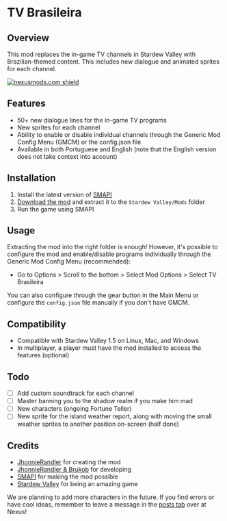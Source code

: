 # TV Brasileira

## Overview

This mod replaces the in-game TV channels in Stardew Valley with Brazilian-themed content. This includes new dialogue and animated sprites for each channel.

<a href="https://www.nexusmods.com/stardewvalley/mods/10843">
  <img alt="nexusmods.com shield" src="https://img.shields.io/endpoint?url=https%3A%2F%2Fgist.githubusercontent.com%2Fradj307%2Fe9a80731ee236cc67fb00b698e75201e%2Fraw%2F5230074dfb1a60fba917a1232f9382fa5cfec5db%2Fendpoint.json&style=for-the-badge">
</a>

## Features

- 50+ new dialogue lines for the in-game TV programs
- New sprites for each channel
- Ability to enable or disable individual channels through the Generic Mod Config Menu (GMCM) or the config.json file
- Available in both Portuguese and English (note that the English version does not take context into account)

## Installation

1. Install the latest version of [SMAPI](https://smapi.io/)
3. [Download the mod](https://www.nexusmods.com/stardewvalley/mods/10843) and extract it to the `Stardew Valley/Mods` folder
4. Run the game using SMAPI

## Usage

Extracting the mod into the right folder is enough! However, it's possible to configure the mod and enable/disable programs individually through the Generic Mod Config Menu (recommended):

- Go to Options > Scroll to the bottom > Select Mod Options > Select TV Brasileira

You can also configure through the gear button in the Main Menu or configure the `config.json` file manually if you don't have GMCM.

## Compatibility

- Compatible with Stardew Valley 1.5 on Linux, Mac, and Windows
- In multiplayer, a player must have the mod installed to access the features (optional)

## Todo
- [ ] Add custom soundtrack for each channel
- [ ] Master banning you to the shadow realm if you make him mad
- [ ] New characters (ongoing Fortune Teller)
- [ ] New sprite for the island weather report, along with moving the small weather sprites to another position on-screen (half done)

## Credits

- <ins>JhonnieRandler</ins> for creating the mod
- <ins>JhonnieRandler & Brukob</ins> for developing
- <ins>SMAPI</ins> for making the mod possible
- <ins>Stardew Valley</ins> for being an amazing game

We are planning to add more characters in the future. If you find errors or have cool ideas, remember to leave a message in the [posts tab](https://www.nexusmods.com/stardewvalley/mods/10843?tab=posts) over at Nexus!
